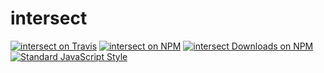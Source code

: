 # intersect

[![intersect on Travis](https://img.shields.io/travis/callmecavs/intersect.svg?style=flat-square)](https://travis-ci.org/callmecavs/intersect) [![intersect on NPM](https://img.shields.io/npm/v/intersect.svg?style=flat-square)](https://www.npmjs.com/package/intersect) [![intersect Downloads on NPM](https://img.shields.io/npm/dm/intersect.svg?style=flat-square)](https://www.npmjs.com/package/intersect) [![Standard JavaScript Style](https://img.shields.io/badge/code_style-standard-brightgreen.svg?style=flat-square)](http://standardjs.com/)
